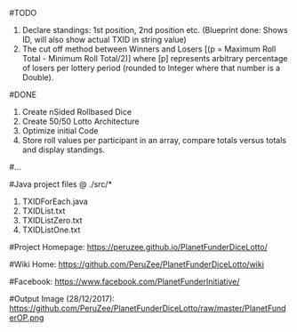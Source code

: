 #TODO

1. Declare standings: 1st position, 2nd position etc. (Blueprint done: Shows ID, will also show actual TXID in string value)
2. The cut off method between Winners and Losers [(p = Maximum Roll Total - Minimum Roll Total/2)] where [p] represents arbitrary percentage of losers per lottery period (rounded to Integer where that number is a Double).

#DONE
1. Create nSided Rollbased Dice
2. Create 50/50 Lotto Architecture
3. Optimize initial Code
4. Store roll values per participant in an array, compare totals versus totals and display standings.

#...

#Java project files @ ./src/*
1. TXIDForEach.java
2. TXIDList.txt
3. TXIDListZero.txt
4. TXIDListOne.txt


#Project Homepage: https://peruzee.github.io/PlanetFunderDiceLotto/

#Wiki Home: https://github.com/PeruZee/PlanetFunderDiceLotto/wiki

#Facebook: https://www.facebook.com/PlanetFunderInitiative/

#Output Image (28/12/2017): https://github.com/PeruZee/PlanetFunderDiceLotto/raw/master/PlanetFunderOP.png

